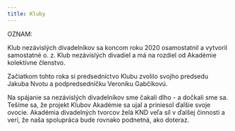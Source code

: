 ```yaml
---
title: Kluby
---
```

OZNAM:

Klub nezávislých divadelníkov sa koncom roku 2020 osamostatnil a vytvoril samostatné o. z. Klub nezávislých divadiel a má na rozdiel od Akadémie kolektívne členstvo. 

Začiatkom tohto roka si predsedníctvo Klubu zvolilo svojho predsedu Jakuba Nvotu a  podpredsedníčku Veroniku Gabčíkovú. 

Na spájanie sa nezávislých divadelníkov sme čakali dlho - a dočkali sme sa. Tešíme sa, že projekt Klubov Akadémie sa ujal a priniesol ďalšie svoje ovocie. Akadémia divadelných tvorcov želá KND veľa síl v ďalšej činnosti a verí, že naša spolupráca bude rovnako podnetná, ako doteraz.